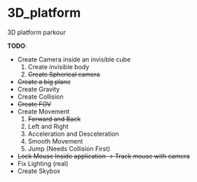 # 3D_platform
3D platform parkour

**TODO**:
* Create Camera inside an invisible cube
    1. Create invisible body
    2. ~~Create Spherical camera~~
* ~~Create a big plane~~
* Create Gravity
* Create Collision
* ~~Create FOV~~
* Create Movement  
    1. ~~Forward and Back~~
    2. Left and Right
    3. Acceleration and Desceleration
    4. Smooth Movement
    5. Jump (Needs Collision First)
* ~~Lock Mouse Inside application -> Track mouse with camera~~
* Fix Lighting (real)
* Create Skybox

